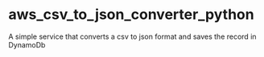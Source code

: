 # aws_csv_to_json_converter_python
A simple service that converts a csv to json format and saves the record in DynamoDb
